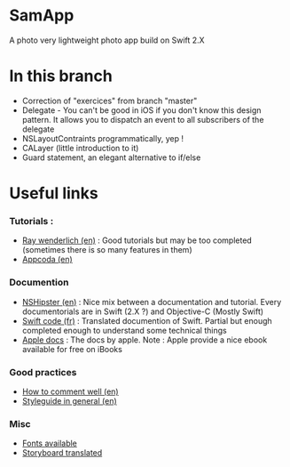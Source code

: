 # SamApp
A photo very lightweight photo app build on Swift 2.X


# In this branch
- Correction of "exercices" from branch "master"
- Delegate - You can't be good in iOS if you don't know this design pattern. It allows you to dispatch an event to all subscribers of the delegate
- NSLayoutContraints programmatically, yep !
- CALayer (little introduction to it)
- Guard statement, an elegant alternative to if/else


# Useful links

### Tutorials :
- [Ray wenderlich (en)](http://raywenderlich.com/) : Good tutorials but may be too completed (sometimes there is so many features in them)
- [Appcoda (en)](http://www.appcoda.com)


### Documention
- [NSHipster (en)](http://nshipster.com) : Nice mix between a documentation and tutorial. Every documentorials are in Swift (2.X ?) and Objective-C (Mostly Swift)
- [Swift code (fr)](http://www.swiftcode.fr/) : Translated documention of Swift. Partial but enough completed enough to understand some technical things
- [Apple docs](https://developer.apple.com/library/ios/navigation) : The docs by apple. Note : Apple provide a nice ebook available for free on iBooks

### Good practices
- [How to comment well (en)](http://nshipster.com/swift-documentation/)
- [Styleguide in general (en)](https://github.com/raywenderlich/swift-style-guide)
   
   
### Misc
- [Fonts available](http://iosfonts.com/)
- [Storyboard translated](http://stackoverflow.com/questions/15094259/is-it-possible-to-update-a-localized-storyboards-strings)




